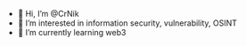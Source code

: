 - 👋 Hi, I’m @CrNik
- 👀 I’m interested in information security, vulnerability, OSINT
- 🌱 I’m currently learning web3  
   
   
   

  


